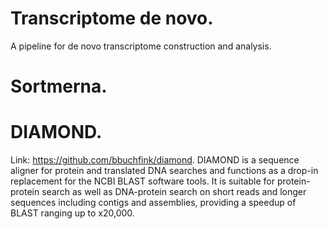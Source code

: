 # Transcriptome de novo.
A pipeline for de novo transcriptome construction and analysis.

# Sortmerna.

# DIAMOND.
Link: https://github.com/bbuchfink/diamond.
DIAMOND is a sequence aligner for protein and translated DNA searches and functions as a drop-in replacement for the NCBI BLAST software tools. It is suitable for protein-protein search as well as DNA-protein search on short reads and longer sequences including contigs and assemblies, providing a speedup of BLAST ranging up to x20,000.
